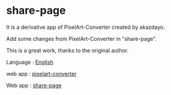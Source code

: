 # share-page

It is a derivative app of PixelArt-Converter created by akazdayo.

Add  some changes from PixelArt-Converter in  "share-page".

This is a great work, thanks to the original author.

Language  : [English](README.md)

web app   : [pixelart-converter](https://pixelart.streamlit.app)

Web app   : [share-page](https://share-page.streamlit.app)



 


